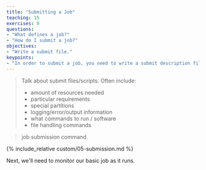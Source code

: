 ```yaml
---
title: "Submitting a Job"
teaching: 15
exercises: 0
questions:
- "What defines a job?"
- "How do I submit a job?"
objectives:
- "Write a submit file."
keypoints:
- "In order to submit a job, you need to write a submit description file."  
---
```


> Talk about submit files/scripts.  Often include: 
> 
> * amount of resources needed
> * particular requirements
> * special partitions
> * logging/error/output information
> * what commands to run / software
> * file handling commands

> job submission command.  

{% include_relative custom/05-submission.md %}

Next, we'll need to monitor our basic job as it runs.  